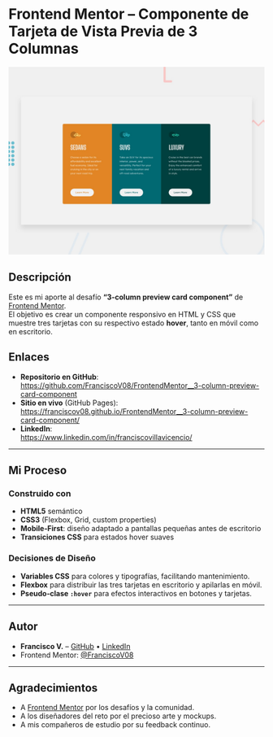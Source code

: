 # Frontend Mentor – Componente de Tarjeta de Vista Previa de 3 Columnas

![Vista previa del diseño de escritorio](./design/desktop-preview.jpg)

## Descripción

Este es mi aporte al desafío **“3-column preview card component”** de [Frontend Mentor](https://www.frontendmentor.io/challenges/3column-preview-card-component-pH92eAR2-).  
El objetivo es crear un componente responsivo en HTML y CSS que muestre tres tarjetas con su respectivo estado **hover**, tanto en móvil como en escritorio.

## Enlaces

- **Repositorio en GitHub**:  
  https://github.com/FranciscoV08/FrontendMentor__3-column-preview-card-component  
- **Sitio en vivo** (GitHub Pages):  
  https://franciscov08.github.io/FrontendMentor__3-column-preview-card-component/  
- **LinkedIn**:  
  https://www.linkedin.com/in/franciscovillavicencio/

---

## Mi Proceso

### Construido con

- **HTML5** semántico  
- **CSS3** (Flexbox, Grid, custom properties)  
- **Mobile‑First**: diseño adaptado a pantallas pequeñas antes de escritorio  
- **Transiciones CSS** para estados hover suaves  

### Decisiones de Diseño

- **Variables CSS** para colores y tipografías, facilitando mantenimiento.  
- **Flexbox** para distribuir las tres tarjetas en escritorio y apilarlas en móvil.  
- **Pseudo‑clase `:hover`** para efectos interactivos en botones y tarjetas.

---

## Autor

- **Francisco V.** – [GitHub](https://github.com/FranciscoV08) • [LinkedIn](https://www.linkedin.com/in/franciscovillavicencio/)  
- Frontend Mentor: [@FranciscoV08](https://www.frontendmentor.io/profile/FranciscoV08)  

---

## Agradecimientos

- A [Frontend Mentor](https://www.frontendmentor.io/) por los desafíos y la comunidad.  
- A los diseñadores del reto por el precioso arte y mockups.  
- A mis compañeros de estudio por su feedback continuo.  
